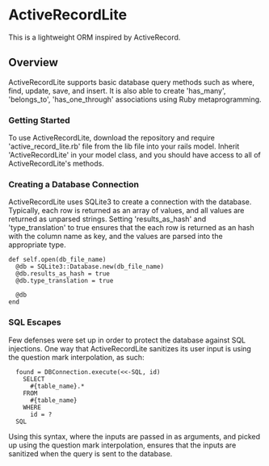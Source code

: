 # ActiveRecordLite

This is a lightweight ORM inspired by ActiveRecord.

## Overview

ActiveRecordLite supports basic database query methods such as where, find, update, save, and insert. It is also able to create 'has_many', 'belongs_to', 'has_one_through' associations using Ruby metaprogramming.

### Getting Started
To use ActiveRecordLite, download the repository and require 'active_record_lite.rb' file from the lib file into your rails model. Inherit 'ActiveRecordLite' in your model class, and you should have access to all of ActiveRecordLite's methods.

### Creating a Database Connection

ActiveRecordLite uses SQLite3 to create a connection with the database. Typically, each row is returned as an array of values, and all values are returned as unparsed strings. Setting 'results_as_hash' and 'type_translation' to true ensures that the each row is returned as an hash with the column name as key, and the values are parsed into the appropriate type. 
```
def self.open(db_file_name)
  @db = SQLite3::Database.new(db_file_name)
  @db.results_as_hash = true
  @db.type_translation = true

  @db
end
```
### SQL Escapes

Few defenses were set up in order to protect the database against SQL injections. One way that ActiveRecordLite sanitizes its user input is using the question mark interpolation, as such:
```
  found = DBConnection.execute(<<-SQL, id)
    SELECT
      #{table_name}.*
    FROM
      #{table_name}
    WHERE
      id = ?
  SQL
```
Using this syntax, where the inputs are passed in as arguments, and picked up using the question mark interpolation, ensures that the inputs are sanitized when the query is sent to the database.
